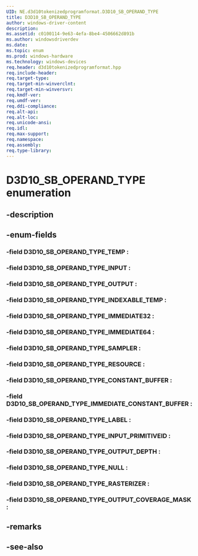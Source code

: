 ```yaml
---
UID: NE.d3d10tokenizedprogramformat.D3D10_SB_OPERAND_TYPE
title: D3D10_SB_OPERAND_TYPE
author: windows-driver-content
description: 
ms.assetid: c0100114-9e63-4efa-8be4-4506662d891b
ms.author: windowsdriverdev
ms.date: 
ms.topic: enum
ms.prod: windows-hardware
ms.technology: windows-devices
req.header: d3d10tokenizedprogramformat.hpp
req.include-header:
req.target-type:
req.target-min-winverclnt:
req.target-min-winversvr:
req.kmdf-ver:
req.umdf-ver:
req.ddi-compliance:
req.alt-api:
req.alt-loc:
req.unicode-ansi:
req.idl:
req.max-support:
req.namespace:
req.assembly:
req.type-library:
---
```


# D3D10_SB_OPERAND_TYPE enumeration

## -description



## -enum-fields

### -field D3D10_SB_OPERAND_TYPE_TEMP : 
### -field D3D10_SB_OPERAND_TYPE_INPUT : 
### -field D3D10_SB_OPERAND_TYPE_OUTPUT : 
### -field D3D10_SB_OPERAND_TYPE_INDEXABLE_TEMP : 
### -field D3D10_SB_OPERAND_TYPE_IMMEDIATE32 : 
### -field D3D10_SB_OPERAND_TYPE_IMMEDIATE64 : 
### -field D3D10_SB_OPERAND_TYPE_SAMPLER : 
### -field D3D10_SB_OPERAND_TYPE_RESOURCE : 
### -field D3D10_SB_OPERAND_TYPE_CONSTANT_BUFFER : 
### -field D3D10_SB_OPERAND_TYPE_IMMEDIATE_CONSTANT_BUFFER : 
### -field D3D10_SB_OPERAND_TYPE_LABEL : 
### -field D3D10_SB_OPERAND_TYPE_INPUT_PRIMITIVEID : 
### -field D3D10_SB_OPERAND_TYPE_OUTPUT_DEPTH : 
### -field D3D10_SB_OPERAND_TYPE_NULL : 
### -field D3D10_SB_OPERAND_TYPE_RASTERIZER : 
### -field D3D10_SB_OPERAND_TYPE_OUTPUT_COVERAGE_MASK : 

## -remarks

## -see-also